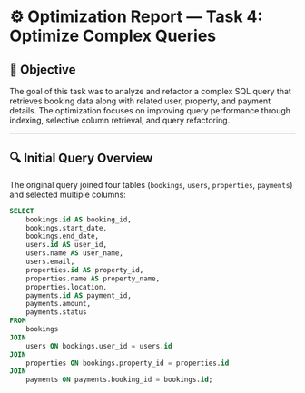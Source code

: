 # ⚙️ Optimization Report — Task 4: Optimize Complex Queries

## 🎯 Objective

The goal of this task was to analyze and refactor a complex SQL query that retrieves booking data along with related user, property, and payment details. The optimization focuses on improving query performance through indexing, selective column retrieval, and query refactoring.

---

## 🔍 Initial Query Overview

The original query joined four tables (`bookings`, `users`, `properties`, `payments`) and selected multiple columns:

```sql
SELECT 
    bookings.id AS booking_id,
    bookings.start_date,
    bookings.end_date,
    users.id AS user_id,
    users.name AS user_name,
    users.email,
    properties.id AS property_id,
    properties.name AS property_name,
    properties.location,
    payments.id AS payment_id,
    payments.amount,
    payments.status
FROM 
    bookings
JOIN 
    users ON bookings.user_id = users.id
JOIN 
    properties ON bookings.property_id = properties.id
JOIN 
    payments ON payments.booking_id = bookings.id;
